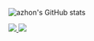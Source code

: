 ![azhon's GitHub stats](https://github-readme-stats.vercel.app/api?username=azhon&hide=contribs&show_icons=true)
</p>
<a href="https://azhon.blog.csdn.net">
  <img src="https://img.shields.io/badge/📖%20CSDN-brightgreen" />
</a>
<a href="https://github.com/azhon/AppUpdate/blob/main/img/qq_group.png">
  <img src="https://img.shields.io/badge/🐧%20加入QQ群-yellow" />
</a>
